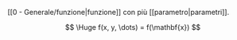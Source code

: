 [[0 - Generale/funzione|funzione]] con più [[parametro|parametri]].

$$
\Huge
f(x, y, \dots) = f(\mathbf{x})
$$
